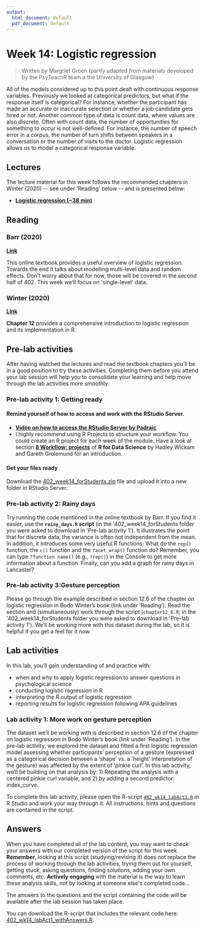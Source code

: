 ```yaml
---
output:
  html_document: default
  pdf_document: default
---
```


# Week 14: Logistic regression

> Written by Margriet Groen (partly adapted from materials developed by the PsyTeachR team a the University of Glasgow)

All of the models considered up to this point dealt with continuous response variables. Previously we looked at categorical predictors, but what if the response itself is categorical? For instance, whether the participant has made an accurate or inaccurate selection or whether a job candidate gets hired or not. Another common type of data is count data, where values are also discrete. Often with count data, the number of opportunities for something to occur is not well-defined. For instance, the number of speech error in a corpus, the number of turn shifts between speakers in a conversation or the number of visits to the doctor. Logistic regression allows us to model a categorical response variable.  

## Lectures
The lecture material for this week follows the recommended chapters in Winter (2020) -- see under 'Reading' below -- and is presented below:

* [**Logistic regression (~38 min)**](https://web.microsoftstream.com/video/4ad76798-998f-4415-b3a0-4b7d85cdb6da) 

## Reading

### Barr (2020)
[**Link**](https://psyteachr.github.io/stat-models-v1/generalized-linear-mixed-effects-models.html)

This online textbook provides a useful overview of logistic regression. Towards the end it talks about modelling multi-level data and random effects. Don't worry about that for now, those will be covered in the second half of 402. This week we'll focus on 'single-level' data.

### Winter (2020)
[**Link**](https://eu.alma.exlibrisgroup.com/leganto/public/44LAN_INST/citation/83408786230001221?auth=SAML)

**Chapter 12** provides a comprehensive introduction to logistic regression and its implementation in R.

## Pre-lab activities
After having watched the lectures and read the textbook chapters you’ll be in a good position to try these activities. Completing them before you attend your lab session will help you to consolidate your learning and help move through the lab activities more smoothly.

### Pre-lab activity 1: Getting ready
#### Remind yourself of how to access and work with the RStudio Server.

* [**Video on how to access the RStudio Server by Padraic**](https://dtu-panopto.lancs.ac.uk/Panopto/Pages/Viewer.aspx?id=f4f414ff-dd5b-4301-9214-adbf009d10da)
* I highly recommend using R Projects to structure your workflow. You could create an R project for each week of the module. Have a look at section [**8 Workflow: projects**](https://r4ds.had.co.nz/workflow-projects.html) of **R for Data Science** by Hadley Wickam and Gareth Grolemund for an introduction.

#### Get your files ready
Download the [402_week14_forStudents.zip](files/week14/402_week14_forStudents.zip) file and upload it into a new folder in RStudio Server. 

### Pre-lab activity 2: Rainy days
Try running the code mentioned in the online textbook by Barr. If you find it easier, use the **`rainy_days.R` script** (in the '402_week14_forStudents folder you were asked to download in 'Pre-lab activity 1'). It illustrates the point that for discrete data, the variance is often not independent from the mean. In addition, it introduces some very useful R functions: What do the `rep()` function, the `c()` function and the `facet_wrap()` function do? Remember, you can type `?function name()` (e.g., `?rep()`) in the Console to get more information about a function.
Finally, can you add a graph for rainy days in Lancaster?

### Pre-lab activity 3:Gesture perception
Please go through the example described in section 12.6 of the chapter on logistic regression in Bodo Winter’s book (link under ‘Reading’). Read the section and (simultaneously) work through the script (`chapter12_6.R`; in the '402_week14_forStudents folder you were asked to download in 'Pre-lab activity 1'). We’ll be working more with this dataset during the lab, so it is helpful if you get a feel for it now.

## Lab activities
In this lab, you’ll gain understanding of and practice with:

* when and why to apply logistic regression to answer questions in psychological science
* conducting logistic regression in R 
* interpreting the R output of logistic regression 
* reporting results for logistic regression following APA guidelines

### Lab activity 1: More work on gesture perception
The dataset we’ll be working with is described in section 12.6 of the chapter on logistic regression in Bodo Winter’s book (link under ‘Reading’). In the pre-lab activity, we explored the dataset and fitted a first logistic regression model assessing whether participants’ perception of a gesture (expressed as a categorical decision between a ‘shape’ vs. a ‘height’ interpretation of the gesture) was affected by the extent of ‘pinkie curl’. In this lab activity, we’ll be building on that analysis by: 1) Repeating the analysis with a centered pinkie curl variable, and 2) by adding a second predictor: index_curve.

To complete this lab activity, please open the R-script [`402_wk14_labAct1.R`](files/week14/402_wk14_labAct1.R) in R Studio and work your way through it.
All instructions, hints and questions are contained in the script.

## Answers

When you have completed all of the lab content, you may want to check your answers with our completed version of the script for this week. **Remember**, looking at this script (studying/revising it) does not replace the process of working through the lab activities, trying them out for yourself, getting stuck, asking questions, finding solutions, adding your own comments, etc. **Actively engaging** with the material is the way to learn these analysis skills, not by looking at someone else's completed code...

The answers to the questions and the script containing the code will be available after the lab session has taken place.

You can download the R-script that includes the relevant code here: [402_wk14_labAct1_withAnswers.R](files/week14/402_wk14_labAct1_withAnswers.R).

